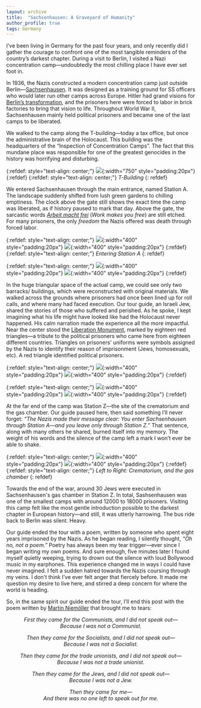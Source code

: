 ```yaml
---
layout: archive
title:  "Sachsenhausen: A Graveyard of Humanity"
author_profile: true
tags: Germany
---
```


I’ve been living in Germany for the past four years, and only recently did I gather the courage to confront one of the most tangible reminders of the country’s darkest chapter. During a visit to Berlin, I visited a Nazi concentration camp—undoubtedly the most chilling place I have ever set foot in.

In 1936, the Nazis constructed a modern concentration camp just outside Berlin—[Sachsenhausen](https://en.wikipedia.org/wiki/Sachsenhausen_concentration_camp). It was designed as a training ground for SS officers who would later run other camps across Europe. Hitler had grand visions for [Berlin’s transformation](https://en.wikipedia.org/wiki/Germania_(city)), and the prisoners here were forced to labor in brick factories to bring that vision to life. Throughout World War II, Sachsenhausen mainly held political prisoners and became one of the last camps to be liberated.

We walked to the camp along the T-building—today a tax office, but once the administrative brain of the Holocaust. This building was the headquarters of the “Inspection of Concentration Camps”. The fact that this mundane place was responsible for one of the greatest genocides in the history was horrifying and disturbing. 

{:refdef: style="text-align: center;"}
![](/images/Sachsenhausen1.jpg){:width="750" style="padding:20px"}
{:refdef}
{:refdef: style="text-align: center;"}
*T-Building*
{: refdef}

We entered Sachsenhausen through the main entrance, named Station A. The landscape suddenly shifted from lush green gardens to chilling emptiness. The clock above the gate still shows the exact time the camp was liberated, as if history paused to mark that day. Above the gate, the sarcastic words [*Arbeit macht frei*](https://en.wikipedia.org/wiki/Arbeit_macht_frei) (*Work makes you free*) are still etched. For many prisoners, the only *freedom* the Nazis offered was death through forced labor. 

{:refdef: style="text-align: center;"}
![](/images/Sachsenhausen2.jpg){:width="400" style="padding:20px"}
![](/images/Sachsenhausen3.jpg){:width="400" style="padding:20px"}
{:refdef}
{:refdef: style="text-align: center;"}
*Entering Station A*
{: refdef}

{:refdef: style="text-align: center;"}
![](/images/Sachsenhausen4.jpg){:width="400" style="padding:20px"}
![](/images/Sachsenhausen5.jpg){:width="400" style="padding:20px"}
{:refdef}

In the huge triangular space of the actual camp, we could see only two barracks/ buildings, which were reconstructed with original materials.  We walked across the grounds where prisoners had once been lined up for roll calls, and where many had faced execution. Our tour guide, an Israeli Jew, shared the stories of those who suffered and perished. As he spoke, I kept imagining what his life might have looked like had the Holocaust never happened. His calm narration made the experience all the more impactful.
Near the center stood the [Liberation Monument](https://cja.huji.ac.il/hmm/browser.php?mode=set&id=53630), marked by eighteen red triangles—a tribute to the political prisoners who came here from eighteen different countries. Triangles on prisoners' uniforms were symbols assigned by the Nazis to identify their reason of imprisonment (Jews, homosexuals, etc). A red triangle identified political prisoners. 


{:refdef: style="text-align: center;"}
![](/images/Sachsenhausen8.jpg){:width="400" style="padding:20px"}
![](/images/Sachsenhausen9.jpg){:width="400" style="padding:20px"}
{:refdef}

{:refdef: style="text-align: center;"}
![](/images/Sachsenhausen6.jpg){:width="400" style="padding:20px"}
![](/images/Sachsenhausen7.jpg){:width="400" style="padding:20px"}
{:refdef}

At the far end of the camp was Station Z—the site of the crematorium and the gas chamber. Our guide paused here, then said something I’ll never forget: *“The Nazis made their message clear: You enter Sachsenhausen through Station A—and you leave only through Station Z.”* 
That sentence, along with many others he shared, burned itself into my memory. The weight of his words and the silence of the camp left a mark I won’t ever be able to shake.

{:refdef: style="text-align: center;"}
![](/images/Sachsenhausen10.jpg){:width="400" style="padding:20px"}
![](/images/Sachsenhausen11.jpg){:width="400" style="padding:20px"}
{:refdef}
{:refdef: style="text-align: center;"}
*Left to Right: Crematorium, and the gas chamber*
{: refdef}

Towards the end of the war, around 30 Jews were executed in Sachsenhausen's gas chamber in Station Z. In total, Sashsenhausen was one of the smallest camps with around 12000 to 18000 prisoners. Visiting this camp felt like the most gentle introduction possible to the darkest chapter in European history—and still, it was utterly harrowing. The bus ride back to Berlin was silent. Heavy. 

Our guide ended the tour with a poem, written by someone who spent eight years imprisoned by the Nazis. As he began reading, I silently thought, *“Oh no, not a poem.”* Poetry has always been my tear trigger—ever since I began writing my own poems. And sure enough, five minutes later I found myself quietly weeping, trying to drown out the silence with loud Bollywood music in my earphones. This experience changed me in ways I could have never imagined. I felt a sudden hatred towards the Nazis coursing through my veins. I don't think I’ve ever felt anger that fiercely before. It made me question my desire to live here, and stirred a deep concern for where the world is heading.

So, in the same spirit our guide ended the tour, I’ll end this post with the poem written by [Martin Niemöller](https://en.wikipedia.org/wiki/Martin_Niem%C3%B6ller) that brought me to tears:

<p align="center">
	<em>First they came for the Communists, and I did not speak out—<br/>
	Because I was not a Communist.<br/>
</em>
</p>
<p align="center">
	<em>Then they came for the Socialists, and I did not speak out—<br/>
	Because I was not a Socialist.<br/>
</em>
</p>
<p align="center">
	<em>Then they came for the trade unionists, and I did not speak out—<br/>
	Because I was not a trade unionist.<br/>
</em>
</p>
<p align="center">
	<em>Then they came for the Jews, and I did not speak out—<br/>
	Because I was not a Jew.<br/>
</em>
</p>
<p align="center">
	<em>Then they came for me—<br/>
	And there was no one left to speak out for me.</em><br/>
</p>
